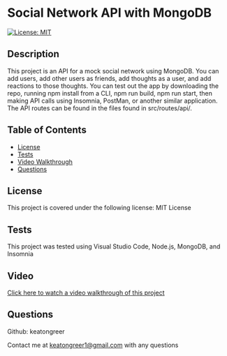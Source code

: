 # Social Network API with MongoDB
[![License: MIT](https://img.shields.io/badge/License-MIT-yellow.svg)](https://opensource.org/licenses/MIT)

## Description
This project is an API for a mock social network using MongoDB. You can add users, add other users as friends, add thoughts as a user, and add reactions to those thoughts. You can test out the app by downloading the repo, running npm install from a CLI, npm run build, npm run start, then making API calls using Insomnia, PostMan, or another similar application. The API routes can be found in the files found in src/routes/api/.

## Table of Contents
- [License](#license)
- [Tests](#tests)
- [Video Walkthrough](#video)
- [Questions](#questions)

## License
This project is covered under the following license: MIT License

## Tests
This project was tested using Visual Studio Code, Node.js, MongoDB, and Insomnia

## Video
[Click here to watch a video walkthrough of this project](https://youtu.be/fPTxjG2iOqI)

## Questions
Github: keatongreer

Contact me at keatongreer1@gmail.com with any questions
